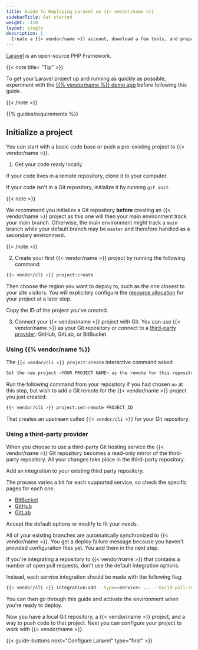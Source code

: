 ```yaml
---
title: Guide to Deploying Laravel on {{< vendor/name >}}
sidebarTitle: Get started
weight: -110
layout: single
description: |
  Create a {{< vendor/name >}} account, download a few tools, and prepare to deploy Laravel.
---
```


[Laravel](https://laravel.com) is an open-source PHP Framework.

{{< note title= "Tip" >}}

To get your Laravel project up and running as quickly as possible, experiment with the [{{% vendor/name %}} demo app](https://console.upsun.com/projects/create-project) before following this guide.

{{< /note >}}

{{% guides/requirements %}}

## Initialize a project

You can start with a basic code base or push a pre-existing project to {{< vendor/name >}}.

1. Get your code ready locally.

If your code lives in a remote repository, clone it to your computer.

If your code isn't in a Git repository, initialize it by running `git init`.

{{< note >}}

We recommend you initialize a Git repository **before** creating an
{{< vendor/name >}} project as this one will then your main environment track
your main branch. Otherwise, the main environment might track a `main` branch
while your default branch may be `master` and therefore handled as a secondary
environment.

{{< /note >}}

2. Create your first {{< vendor/name >}} project by running the following command:

```bash
{{< vendor/cli >}} project:create
```

Then choose the region you want to deploy to, such as the one closest to your site visitors.
You will explicitely configure the [resource allocation](/manage-resources.md)
for your project at a later step.

Copy the ID of the project you've created.

3. Connect your {{< vendor/name >}} project with Git.
You can use {{< vendor/name >}} as your Git repository or connect to a
[third-party provider](##using-a-third-party-provider): GitHub, GitLab, or BitBucket.

### Using {{% vendor/name %}}

The `{{< vendor/cli >}} project:create` interactive command asked
```bash
Set the new project <YOUR PROJECT NAME> as the remote for this repository? [y/N]
```

Run the following command from your repository if you had chosen `no` at this step,
but wish to add a Git remote for the {{< vendor/name >}} project you just created:

```bash
{{< vendor/cli >}} project:set-remote PROJECT_ID
```

That creates an upstream called `{{< vendor/cli >}}` for your Git repository.


### Using a third-party provider

When you choose to use a third-party Git hosting service the {{< vendor/name >}}
Git repository becomes a read-only mirror of the third-party repository.
All your changes take place in the third-party repository.

Add an integration to your existing third party repository.

The process varies a bit for each supported service, so check the specific pages for each one.

- [BitBucket](/integrations/source/bitbucket.md)
- [GitHub](/integrations/source/github.md)
- [GitLab](/integrations/source/gitlab.md)

Accept the default options or modify to fit your needs.

All of your existing branches are automatically synchronized to {{< vendor/name >}}.
You get a deploy failure message because you haven't provided configuration files yet.
You add them in the next step.

If you're integrating a repository to {{< vendor/name >}} that contains a number of open pull requests,
don't use the default integration options.

Instead, each service integration should be made with the following flag:

```bash
{{< vendor/cli >}} integration:add --type=<service> ... --build-pull-requests=false
```

You can then go through this guide and activate the environment when you're ready to deploy.

Now you have a local Git repository, a {{< vendor/name >}} project,
and a way to push code to that project. Next you can configure your project to
work with {{< vendor/name >}}.</p>

{{< guide-buttons next="Configure Laravel" type="first" >}}
